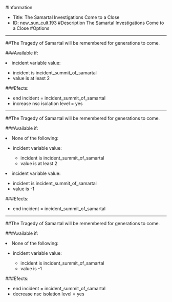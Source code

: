#Information
 - Title: The Samartal Investigations Come to a Close
 - ID: new_sun_cult.193
#Description
The Samartal Investigations Come to a Close
#Options

___
##The Tragedy of Samartal will be remembered for generations to come.

###Available if:
<li>incident variable value:</li><ul><li>incident is incident_summit_of_samartal</li><li>value is at least 2</li></ul>

###Efects:<ul><li>end incident = incident_summit_of_samartal</li><li>increase nsc isolation level = yes</li></ul>

___
##The Tragedy of Samartal will be remembered for generations to come.

###Available if:
<li>None of the following:</li><ul><li>incident variable value:</li><ul><li>incident is incident_summit_of_samartal</li><li>value is at least 2</li></ul></ul><li>incident variable value:</li><ul><li>incident is incident_summit_of_samartal</li><li>value is -1</li></ul>

###Efects:<ul><li>end incident = incident_summit_of_samartal</li></ul>

___
##The Tragedy of Samartal will be remembered for generations to come.

###Available if:
<li>None of the following:</li><ul><li>incident variable value:</li><ul><li>incident is incident_summit_of_samartal</li><li>value is -1</li></ul></ul>

###Efects:<ul><li>end incident = incident_summit_of_samartal</li><li>decrease nsc isolation level = yes</li></ul>
